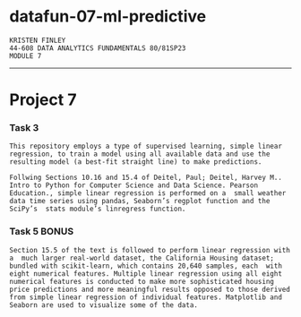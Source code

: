 # datafun-07-ml-predictive
    KRISTEN FINLEY 
    44-608 DATA ANALYTICS FUNDAMENTALS 80/81SP23 
    MODULE 7
---

# Project 7


### Task 3 

 
    This repository employs a type of supervised learning, simple linear regression, to train a model using all available data and use the resulting model (a best-fit straight line) to make predictions.

    Follwing Sections 10.16 and 15.4 of Deitel, Paul; Deitel, Harvey M.. Intro to Python for Computer Science and Data Science. Pearson Education., simple linear regression is performed on a  small weather data time series using pandas, Seaborn’s regplot function and the SciPy’s  stats module’s linregress function. 


### Task 5 BONUS 

    Section 15.5 of the text is followed to perform linear regression with a  much larger real-world dataset, the California Housing dataset; bundled with scikit-learn, which contains 20,640 samples, each  with eight numerical features. Multiple linear regression using all eight  numerical features is conducted to make more sophisticated housing price predictions and more meaningful results opposed to those derived from simple linear regression of individual features. Matplotlib and Seaborn are used to visualize some of the data.
